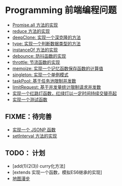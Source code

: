# Programming 前端编程问题

- [Promise.all 方法的实现](./promise.all/index.js)
- [reduce 方法的实现](./reduce/reduce.js)
- [deepClone: 实现一个深克隆的方法](./deepClone/deepClone.js)
- [type: 实现一个判断数据类型的方法](./type/type.js)
- [instanceOf 方法的实现](./instanceOf/instanceOf.js)
- [debounce: 防抖函数的实现](./debounce/debounce.js)
- [throttle: 节流函数的实现](./throttle/throttle.js)
- [memoize: 实现一个记忆函数保存函数的计算值](./memoize/memoize.js)
- [singleton: 实现一个单例模式](./singleton/singleton.js)
- [taskPool: 基于任务池限制并发数](./taskPool/taskPool.js)
- [limitRequest: 基于并发量统计限制请求并发数](./limitRequest/limitRequest.js)
- [实现一个红路灯函数，红绿灯以一定时间持续交替亮起](./trafficLight/promise.js)
- [实现一个测试函数](./test/test.js)



## FIXME：待完善

- [实现一个 JSONP 函数](./jsonp/jsonp.html)
- [setInterval 方法的实现](./setInterval/setInterval.js)

## TODO： 计划

- [add(1)(2(3)) curry化方法]
- [extends 实现一个函数，模拟ES6继承的实现]
- [地图漫步](./walk-map/walk-map.js)